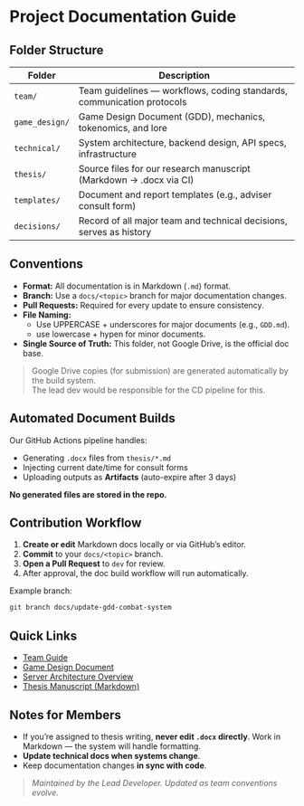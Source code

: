 # Project Documentation Guide

## Folder Structure

| Folder | Description |
|---------|-------------|
| `team/` | Team guidelines — workflows, coding standards, communication protocols |
| `game_design/` | Game Design Document (GDD), mechanics, tokenomics, and lore |
| `technical/` | System architecture, backend design, API specs, infrastructure |
| `thesis/` | Source files for our research manuscript (Markdown → .docx via CI) |
| `templates/` | Document and report templates (e.g., adviser consult form) |
| `decisions/` | Record of all major team and technical decisions, serves as history|

## Conventions

- **Format:** All documentation is in Markdown (`.md`) format.
- **Branch:** Use a `docs/<topic>` branch for major documentation changes.
- **Pull Requests:** Required for every update to ensure consistency.
- **File Naming:**
    - Use UPPERCASE + underscores for major documents (e.g., `GDD.md`).
    - use lowercase + hypen for minor documents.
- **Single Source of Truth:** This folder, not Google Drive, is the official doc base.

> Google Drive copies (for submission) are generated automatically by the build system.  
  The lead dev would be responsible for the CD pipeline for this.

##  Automated Document Builds

Our GitHub Actions pipeline handles:
- Generating `.docx` files from `thesis/*.md`
- Injecting current date/time for consult forms
- Uploading outputs as **Artifacts** (auto-expire after 3 days)

**No generated files are stored in the repo.**

## Contribution Workflow

1. **Create or edit** Markdown docs locally or via GitHub’s editor.
2. **Commit** to your `docs/<topic>` branch.
3. **Open a Pull Request** to `dev` for review.
4. After approval, the doc build workflow will run automatically.

Example branch:
```bash
git branch docs/update-gdd-combat-system
```

## Quick Links

- [Team Guide](team/README.md)
- [Game Design Document](game_design/README.md)
- [Server Architecture Overview](technical/README.md)
- [Thesis Manuscript (Markdown)](thesis/README.md)

## Notes for Members

- If you’re assigned to thesis writing, **never edit `.docx` directly**.  Work in Markdown — the system will handle formatting.
- **Update technical docs when systems change**.
- Keep documentation changes **in sync with code**.

> _Maintained by the Lead Developer. Updated as team conventions evolve._
